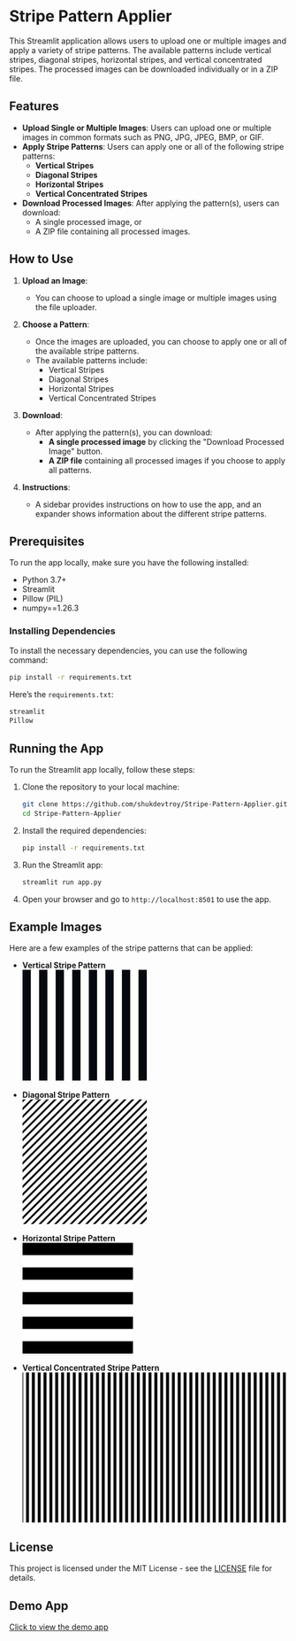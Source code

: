 # Stripe Pattern Applier

This Streamlit application allows users to upload one or multiple images and apply a variety of stripe patterns. The available patterns include vertical stripes, diagonal stripes, horizontal stripes, and vertical concentrated stripes. The processed images can be downloaded individually or in a ZIP file.

## Features

- **Upload Single or Multiple Images**: Users can upload one or multiple images in common formats such as PNG, JPG, JPEG, BMP, or GIF.
- **Apply Stripe Patterns**: Users can apply one or all of the following stripe patterns:
  - **Vertical Stripes**
  - **Diagonal Stripes**
  - **Horizontal Stripes**
  - **Vertical Concentrated Stripes**
- **Download Processed Images**: After applying the pattern(s), users can download:
  - A single processed image, or
  - A ZIP file containing all processed images.
  
## How to Use

1. **Upload an Image**:
   - You can choose to upload a single image or multiple images using the file uploader.
   
2. **Choose a Pattern**:
   - Once the images are uploaded, you can choose to apply one or all of the available stripe patterns. 
   - The available patterns include:
     - Vertical Stripes
     - Diagonal Stripes
     - Horizontal Stripes
     - Vertical Concentrated Stripes

3. **Download**:
   - After applying the pattern(s), you can download:
     - **A single processed image** by clicking the "Download Processed Image" button.
     - **A ZIP file** containing all processed images if you choose to apply all patterns.

4. **Instructions**:
   - A sidebar provides instructions on how to use the app, and an expander shows information about the different stripe patterns.

## Prerequisites

To run the app locally, make sure you have the following installed:

- Python 3.7+
- Streamlit
- Pillow (PIL)
- numpy==1.26.3

### Installing Dependencies

To install the necessary dependencies, you can use the following command:

```bash
pip install -r requirements.txt
```

Here’s the `requirements.txt`:

```txt
streamlit
Pillow
```

## Running the App

To run the Streamlit app locally, follow these steps:

1. Clone the repository to your local machine:

    ```bash
    git clone https://github.com/shukdevtroy/Stripe-Pattern-Applier.git
    cd Stripe-Pattern-Applier
    ```

2. Install the required dependencies:

    ```bash
    pip install -r requirements.txt
    ```

3. Run the Streamlit app:

    ```bash
    streamlit run app.py
    ```

4. Open your browser and go to `http://localhost:8501` to use the app.

## Example Images

Here are a few examples of the stripe patterns that can be applied:

- **Vertical Stripe Pattern**  
  ![Vertical Stripe Pattern](https://github.com/shukdevtroy/Stripe-Pattern-Applier/blob/main/images/Barcode%20Pattern.jpg)

- **Diagonal Stripe Pattern**  
  ![Diagonal Stripe Pattern](https://github.com/shukdevtroy/Stripe-Pattern-Applier/blob/main/images/Diagonal%20Stripes.jpg)

- **Horizontal Stripe Pattern**  
  ![Horizontal Stripe Pattern](https://github.com/shukdevtroy/Stripe-Pattern-Applier/blob/main/images/horizontal%20stripe%20pattern.jpg)

- **Vertical Concentrated Stripe Pattern**  
  ![Vertical Concentrated Stripe Pattern](https://github.com/shukdevtroy/Stripe-Pattern-Applier/blob/main/images/Vertical%20Concentrated.jpg)

## License

This project is licensed under the MIT License - see the [LICENSE](LICENSE) file for details.

## Demo App

[Click to view the demo app](https://shukdevdatta123-stripe-pattern-applier.hf.space)


